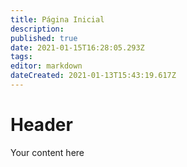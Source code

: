 ```yaml
---
title: Página Inicial
description: 
published: true
date: 2021-01-15T16:28:05.293Z
tags: 
editor: markdown
dateCreated: 2021-01-13T15:43:19.617Z
---
```


# Header
Your content here